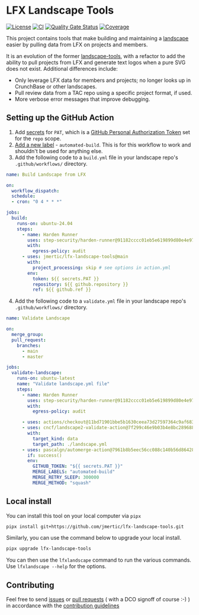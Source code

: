 # LFX Landscape Tools

[![License](https://img.shields.io/github/license/jmertic/lfx-landscape-tools)](LICENSE)
[![CI](https://github.com/jmertic/lfx-landscape-tools/workflows/CI/badge.svg)](https://github.com/jmertic/lfx-landscape-tools/actions?query=workflow%3ACI)
[![Quality Gate Status](https://sonarcloud.io/api/project_badges/measure?project=jmertic_lfx-landscape-tools&metric=alert_status)](https://sonarcloud.io/summary/new_code?id=jmertic_lfx-landscape-tools)
[![Coverage](https://sonarcloud.io/api/project_badges/measure?project=jmertic_lfx-landscape-tools&metric=coverage)](https://sonarcloud.io/summary/new_code?id=jmertic_lfx-landscape-tools)

This project contains tools that make building and maintaining a [landscape](https://github.com/cncf/landscapeapp) easier by pulling data from LFX on projects and members. 

It is an evolution of the former [landscape-tools](https://github.com/jmertic/landscape-tools), with a refactor to add the ability to pull projects from LFX and generate text logos when a pure SVG does not exist. Additional differences include:

- Only leverage LFX data for members and projects; no longer looks up in CrunchBase or other landscapes.
- Pull review data from a TAC repo using a specific project format, if used.
- More verbose error messages that improve debugging.

## Setting up the GitHub Action

1) Add [secrets](https://docs.github.com/en/actions/reference/encrypted-secrets) for `PAT`, which is a [GitHub Personal Authorization Token](https://docs.github.com/en/github/authenticating-to-github/creating-a-personal-access-token) set for the `repo` scope.
2) [Add a new label](https://docs.github.com/en/github/managing-your-work-on-github/managing-labels#creating-a-label) - `automated-build`. This is for this workflow to work and shouldn't be used for anything else.
3) Add the following code to a `build.yml` file in your landscape repo's `.github/workflows/` directory.

```yaml
name: Build Landscape from LFX

on:
  workflow_dispatch:
  schedule:
  - cron: "0 4 * * *"

jobs:
  build:
    runs-on: ubuntu-24.04
    steps:
      - name: Harden Runner
        uses: step-security/harden-runner@91182cccc01eb5e619899d80e4e971d6181294a7 # v2.10.1
        with:
          egress-policy: audit
      - uses: jmertic/lfx-landscape-tools@main
        with:
          project_processing: skip # see options in action.yml
        env:
          token: ${{ secrets.PAT }}
          repository: ${{ github.repository }}
          ref: ${{ github.ref }}
```
4) Add the following code to a `validate.yml` file in your landscape repo's `.github/workflows/` directory.

```yaml
name: Validate Landscape

on:
  merge_group:
  pull_request:
    branches:
      - main
      - master

jobs:
  validate-landscape:
    runs-on: ubuntu-latest
    name: "Validate landscape.yml file"
    steps:
      - name: Harden Runner
        uses: step-security/harden-runner@91182cccc01eb5e619899d80e4e971d6181294a7 # v2.10.1
        with:
          egress-policy: audit

      - uses: actions/checkout@11bd71901bbe5b1630ceea73d27597364c9af683 # v4.2.2
      - uses: cncf/landscape2-validate-action@7f299c46e9b03b4e8bc2896882734fb0b0756b37 # v2.0.0
        with:
          target_kind: data
          target_path: ./landscape.yml
      - uses: pascalgn/automerge-action@7961b8b5eec56cc088c140b56d864285eabd3f67 # v0.16.4
        if: success()
        env:
          GITHUB_TOKEN: "${{ secrets.PAT }}"
          MERGE_LABELS: "automated-build"
          MERGE_RETRY_SLEEP: 300000
          MERGE_METHOD: "squash"
```

## Local install

You can install this tool on your local computer via `pipx`

```bash
pipx install git+https://github.com/jmertic/lfx-landscape-tools.git
```

Similarly, you can use the command below to upgrade your local install.

```bash
pipx upgrade lfx-landscape-tools
```

You can then use the `lfxlandscape` command to run the various commands. Use `lfxlandscape --help` for the options.

## Contributing

Feel free to send [issues](/issues) or [pull requests](/pulls) ( with a DCO signoff of course :-) ) in accordance with the [contribution guidelines](CONTRIBUTING.md)
